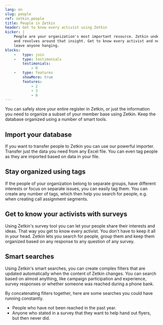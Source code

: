 ```yaml
---
lang: en
slug: people
ref: zetkin.people
title: People in Zetkin
header: Get to know every activist using Zetkin
kicker: |
    People are your organization's most important resource. Zetkin understands
    and revolves around that insight. Get to know every activist and never
    leave anyone hanging.
blocks:
    -   type: join
    -   type: testimonials
        testimonials:
            - 0
    -   type: features
        showMore: true
        features:
            - 2
            - 3
            - 0
---
```


You can safely store your entire register in Zetkin, or just the information
you need to organize a subset of your member base using Zetkin. Keep the
database organized using a number of smart tools.

## Import your database
If you want to transfer people to Zetkin you can use our powerful importer.
Transfer just the data you need from any Excel file. You can even tag people
as they are imported based on data in your file.

## Stay organized using tags
If the people of your organization belong to separate groups, have different
interests or focus on separate issues, you can easily tag them. You can create
any number of tags, which then help you search for people, e.g. when creating
call assignment segments.

## Get to know your activists with surveys
Using Zetkin's survey tool you can let your people share their interests and
ideas. That way you get to know every activist. You don't have to keep it all
in your head. Zetkin lets you search for people, group them and keep them
organized based on any response to any question of any survey.

## Smart searches
Using Zetkin's smart searches, you can create complex filters that are updated
automatically when the content of Zetkin changes. You can search based on
almost anything, like campaign participation and experience, survey responses
or whether someone was reached during a phone bank.

By concatenating filters together, here are some searches you could have running
constantly.

* People who have not been reached in the past year.
* Anyone who stated in a survey that they want to help hand out flyers, but then
  never did.
